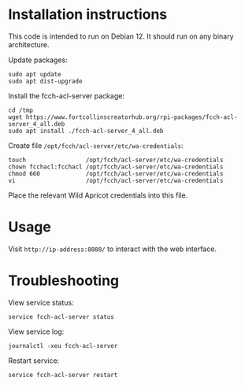 # Installation instructions

This code is intended to run on Debian 12. It should run on any binary
architecture.

Update packages:

```shell
sudo apt update
sudo apt dist-upgrade
```

Install the fcch-acl-server package:

```shell
cd /tmp
wget https://www.fortcollinscreatorhub.org/rpi-packages/fcch-acl-server_4_all.deb
sudo apt install ./fcch-acl-server_4_all.deb
```

Create file `/opt/fcch/acl-server/etc/wa-credentials`:

```shell
touch                 /opt/fcch/acl-server/etc/wa-credentials
chown fcchacl:fcchacl /opt/fcch/acl-server/etc/wa-credentials
chmod 660             /opt/fcch/acl-server/etc/wa-credentials
vi                    /opt/fcch/acl-server/etc/wa-credentials
```

Place the relevant Wild Apricot credentials into this file.

# Usage

Visit `http://ip-address:8080/` to interact with the web interface.

# Troubleshooting

View service status:

```shell
service fcch-acl-server status
```

View service log:

```shell
journalctl -xeu fcch-acl-server
```

Restart service:

```shell
service fcch-acl-server restart
```
